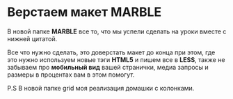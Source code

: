 <h1>Верстаем макет MARBLE</h1>

В новой папке <b>MARBLE</b> все то, что мы успели сделать на уроки вместе с нижней цитатой.

Все что нужно сделать, это доверстать макет до конца при этом, где это нужно используем новые тэги <b>HTML5</b> и пишем все в <b>LESS</b>, также не забываем про <b>мобильный вид</b> вашей странички, медиа запросы и размеры в процентах вам в этом помогут.

P.S В новой папке grid моя реализация домашки с колонками.


